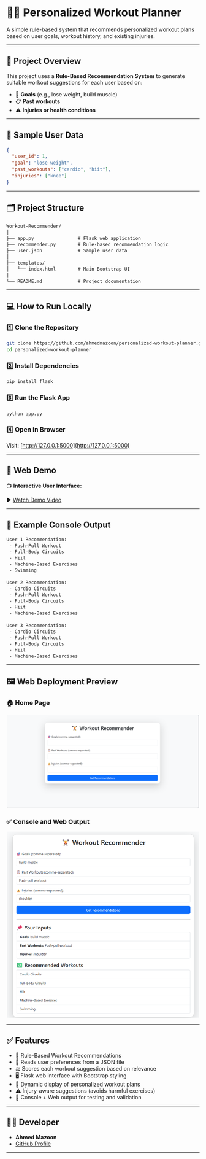 
# 🏋️‍♂️ Personalized Workout Planner

A simple rule-based system that recommends personalized workout plans based on user goals, workout history, and existing injuries.

---

## 📌 Project Overview

This project uses a **Rule-Based Recommendation System** to generate suitable workout suggestions for each user based on:

- 🎯 **Goals** (e.g., lose weight, build muscle)
- 📋 **Past workouts**
- ⚠️ **Injuries or health conditions**

---

## 🧠 Sample User Data

```json
{
  "user_id": 1,
  "goal": "lose weight",
  "past_workouts": ["cardio", "hiit"],
  "injuries": ["knee"]
}
```

---

## 🗂️ Project Structure

```
Workout-Recommender/
│
├── app.py                # Flask web application
├── recommender.py        # Rule-based recommendation logic
├── user.json             # Sample user data
│
├── templates/
│   └── index.html        # Main Bootstrap UI
│
└── README.md             # Project documentation
```

---

## 💻 How to Run Locally

### 1️⃣ Clone the Repository

```bash
git clone https://github.com/ahmedmazoon/personalized-workout-planner.git
cd personalized-workout-planner
```

### 2️⃣ Install Dependencies

```bash
pip install flask
```

### 3️⃣ Run the Flask App

```bash
python app.py
```

### 4️⃣ Open in Browser

Visit: [http://127.0.0.1:5000](http://127.0.0.1:5000)

---

## 🎥 Web Demo

📺 **Interactive User Interface:**

▶️ [Watch Demo Video](https://drive.google.com/file/d/1wtC2V7snp0X5jTs77S9K8pw8l-Q4ISyh/view?usp=sharing)

---

## 🧪 Example Console Output

```text
User 1 Recommendation:
 - Push-Pull Workout
 - Full-Body Circuits
 - Hiit
 - Machine-Based Exercises
 - Swimming

User 2 Recommendation:
 - Cardio Circuits
 - Push-Pull Workout
 - Full-Body Circuits
 - Hiit
 - Machine-Based Exercises

User 3 Recommendation:
 - Cardio Circuits
 - Push-Pull Workout
 - Full-Body Circuits
 - Hiit
 - Machine-Based Exercises
```

---

## 🖼️ Web Deployment Preview

### 🏠 Home Page
<p align="center">  
  <img src="image/home.png" width="500" alt="Confusion Matrix">  
</p>

### ✅ Console and Web Output
<p align="center">  
  <img src="image/recommendations.png" width="500" alt="Accuracy Plot">  
</p>

---
## ✅ Features

- 🧠 Rule-Based Workout Recommendations  
- 📂 Reads user preferences from a JSON file  
- ⚖️ Scores each workout suggestion based on relevance  
- 🖥️ Flask web interface with Bootstrap styling  
- 🔄 Dynamic display of personalized workout plans  
- ⚠️ Injury-aware suggestions (avoids harmful exercises)  
- 🧪 Console + Web output for testing and validation 
---
## 👨‍💻 Developer

- **Ahmed Mazoon**
- [GitHub Profile](https://github.com/ahmedmazoon)

---
